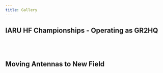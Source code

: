 ```yaml
---
title: Gallery
---
```


<h2>IARU HF Championships - Operating as GR2HQ</h2>
<script src="https://www.publicalbum.org/js/pa-embed-player.min.js" async></script>
<div class="pa-embed-player" style="width:100%; height:480px; display:none;"
  data-link="https://photos.app.goo.gl/7K6XUDLwMvkNzkiJ8"
  data-title="IARU HF Championships - GR2HQ"
  data-descrition="10 new photos added to shared album">
  <img data-src="https://lh3.googleusercontent.com/vNKxzmGnDN834Jqa5hk3S5Zw3Ct3GNxnsPPlCSs7YCxM1QO2QTIdEGv49pqus4QUGSopccwLv39DbKaFYMRVIN3BwNuV6IZmKgtDZuY6mkyR8WwPEkSdVkgrpB_VBZNzwVRjYkOghB0=w5344-h3006" src="" alt="" />
  <img data-src="https://lh3.googleusercontent.com/zbsspoN7lohWtOw-HNsjUEpxijL8OPvOMdS4z-jXRAWObzftYDxqBZ3hWJqqToOE6tTTODr8SyT-7GI5wMHEZW_-3OnRP13qPZ8rwjFfzGp8S7GCuBtnee0uWzkaty4qvZN7O34MRck=w5344-h3006" src="" alt="" />
  <img data-src="https://lh3.googleusercontent.com/SHQIuI8_Xl79UXK5uYkjK5SxNu6CJoggATKdoNTEvUYkynZCkN5mBgVaie0f41txnzROAGXoqcrD4jSWmXV4ePVOP4HpivSvutgIF9TrxHqFZJfKxvHLtxU1N1HzXLszSdpbMYVFwao=w5344-h3006" src="" alt="" />
  <img data-src="https://lh3.googleusercontent.com/zbFtwDukxn8Fnn4Cp--rB_XIFqgrAjTkKJ54u0GO8W96p4evKaelPw_kTRHGpkfbl8IGo--Bt8oXnZwg4l1832Rlhc2VOtPUlWsMkcP50iZZxyBcfkHOz_HqWrDgeWjGFPTXqOGd5Ow=w5344-h3006" src="" alt="" />
  <img data-src="https://lh3.googleusercontent.com/ihCEpT4Oy2ir0raqh-p5T02xN9ZanJqMy7U1xbGWdEJS4-1sI1MPXHm8M5GG50cA3lWuIM9Go4ATHjBcV2aQRvAu27f-L8Lu1rGw8rPbwc89lyhOWPM6iD1yylGVxij55kdJsQgBne0=w5344-h3006" src="" alt="" />
  <img data-src="https://lh3.googleusercontent.com/I_1vfJBHX2XO4sW0QHzcEgCV7Sp6A7pxfIvYEvlqJz_AWArxtFIWo3lnxb5wNzyE06bJL1RiJWykReuH4NKiFH8wuWIhG9m-T4dlK2l9VcZmaTPF50cDSW31TyOfTMpqTlv8Y1ZjNTg=w5344-h3006" src="" alt="" />
  <img data-src="https://lh3.googleusercontent.com/J3hMeM--py8_LCxciCsPFWncYFrestscOvEhMRoUZATPuTzkr_tyv9Xi1P4UHmbSLxx0LX-l3A8D_l-7MNpJIpXTF9qyN3mFTDcvv8OZtYclTZU5PZuSvEYRldLBo5CyKFQ9-ESYjpE=w5344-h3006" src="" alt="" />
  <img data-src="https://lh3.googleusercontent.com/57CuHHT1RpBfmmjR3rjzAYV0nwxyJ0zOjIdprUGD18BxSix26DXucel01Fr792-HHLeATuoJtqKHbuFygQTacrHIWF72QMpTSvlw5t64y1Qr73hYbuOXwq4aCmPHuYWeTzrsx6Hd9_0=w1920-h1080" src="" alt="" />
  <img data-src="https://lh3.googleusercontent.com/pzSTwYRS2jKKj9J_W91S5dhFlTePhbUw9qcImNU51VQeGMG2jy2r8Gb0UPcgnpgKu3QcdTUDUXZyFn3LU6dzsOk6JbHb-YpOAruz5BSX_ZNdXONVcznH4zrffj1JqVeDHl3HGmyHOJI=w5344-h3006" src="" alt="" />
  <img data-src="https://lh3.googleusercontent.com/uHlEhdxKQKT4XxSLz5axJKJh991Z3PjfAWhsM1uKmKBFSyOeABeg4CtJfcULJ6TDnssAL4_iV0HMkFLSkp_9U_e3dKrXxtpVmbPKWFw8LraokXm0duEKCAmFaYv0KZrr-Rla-ufTVEA=w5344-h3006" src="" alt="" />
</div>
<br><br>
<h2>Moving Antennas to New Field</h2>
<script src="https://www.publicalbum.org/js/pa-embed-player.min.js" async></script>
<div class="pa-embed-player" style="width:100%; height:480px; display:none;"
  data-link="https://photos.app.goo.gl/MuEKfpcoRrB2A6Ms8"
  data-title="Moving Antennas"
  data-descrition="4 new photos · Album by Peter Barnes">
  <img data-src="https://lh3.googleusercontent.com/nP3KtPEbXtHUnbUGEErDbniB_HLodSzWs_mEq3q6oFuK-QkriURVk86FtWljGfoI6afRil41p8Y5zUq0eTeM-L1ACzTkfYynQ9wLhgEI6f0hH1LZBsg3OWLG32gDxMBJnKbYwInzw-Q=w5344-h3006" src="" alt="" />
  <img data-src="https://lh3.googleusercontent.com/FkhEbR4E8nVsQfzyIFJN_sun2zn2-eWcN4JrwpBVjOlOV1XrEoZ1Dbb0zjRjdeUfjvHW7lmJPICuwv8sJaOEkVmxgamCxz7w7Fcgw1L9feTZeaktH9KcuxlnD03av7bzm4LM6caVGRM=w5344-h3006" src="" alt="" />
  <img data-src="https://lh3.googleusercontent.com/51Zis6qnwU_h_b4h2MUXbzBcORcBkoSqR-xMp9EYCmSUbC4bzMZgiOzWHh2ScgsAn25ewMjtBfaBjQ0SLtJHKY_3OkB2lwCLEmK-Xh9YSAPLflknzkQVvyVYp1_U_yiFqjn66lctHeM=w5344-h3006" src="" alt="" />
  <img data-src="https://lh3.googleusercontent.com/4am0l_cYjixHH-KgEuAGcOm9kTkEK8K0fqjezWZDi9rCmD994HXgtmjFqMt4bOjTCwc0GeJ6oyy8GmCx9j_lFhB3fsWCT0TztCmYBZApO3kMFcRa9ppSpUmnr0zalSBTiSxpPffFlwc=w5344-h3006" src="" alt="" />
</div>
